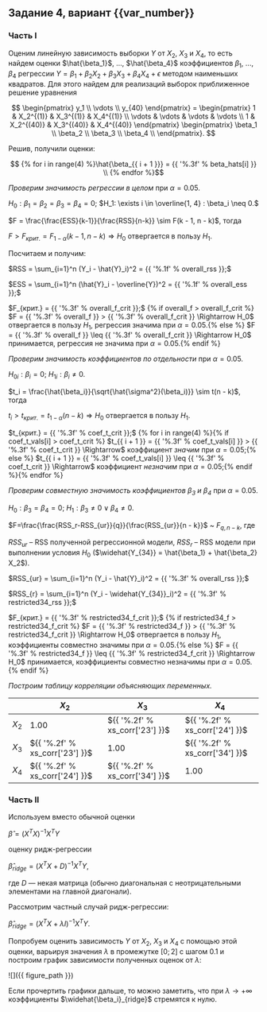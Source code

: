 ## Задание 4, вариант {{var_number}}

### Часть I

Оценим линейную зависимость выборки $Y$ от $X_2$, $X_3$ и $X_4$, то есть найдем оценки $\hat{\beta_1}$, ..., $\hat{\beta_4}$ коэффициентов $\beta_1$, ..., $\beta_4$ регрессии $Y = \beta_1 + \beta_2 X_2 + \beta_3 X_3 + \beta_4 X_4 + \epsilon$ методом наименьших квадратов. Для этого найдем для реализаций выборок приближенное решение уравнения

$$
 \begin{pmatrix}
	y_1 \\
	\vdots \\
	y_{40}
\end{pmatrix} = \begin{pmatrix}
	1 & X_2^{(1)} & X_3^{(1)} & X_4^{(1)} \\
	\vdots & \vdots & \vdots & \vdots \\
	1 & X_2^{(40)} & X_3^{(40)} & X_4^{(40)} 
\end{pmatrix} \begin{pmatrix}
	\beta_1 \\
	\beta_2 \\
	\beta_3 \\
	\beta_4 \\
\end{pmatrix}.
$$
  
Решив, получили оценки:

$$
{% for i in range(4) %}\hat{\beta_{{ i + 1 }}} = {{ '%.3f' % beta_hats[i] }} \\
{% endfor %}$$

*Проверим значимость регрессии в целом* при $\alpha = 0.05$.

$H_0: \beta_1 = \beta_2 = \beta_3 = \beta_4 = 0;$
$H_1: \exists i \in \overline{1, 4} : \beta_i \neq 0.$

$F = \frac{\frac{ESS}{k-1}}{\frac{RSS}{n-k}} \sim F(k - 1, n - k)$, тогда

$F > F_{крит.} = F_{1-\alpha} (k - 1, n - k) \Rightarrow H_0$ отвергается в пользу $H_1$.

Посчитаем и получим:

$RSS = \sum_{i=1}^n (Y_i - \hat{Y}_i)^2 = {{ '%.1f' % overall_rss }};$

$ESS = \sum_{i=1}^n (\hat{Y}_i - \overline{Y})^2 = {{ '%.1f' % overall_ess }};$

$F_{крит.} = {{ '%.3f' % overall_f_crit }};$
{% if overall_f > overall_f_crit %}
$F = {{ '%.3f' % overall_f }} > {{ '%.3f' % overall_f_crit }} \Rightarrow H_0$ отвергается в пользу $H_1$, регрессия значима при $\alpha = 0.05$.{% else %}
$F = {{ '%.3f' % overall_f }} \leq {{ '%.3f' % overall_f_crit }} \Rightarrow H_0$ принимается, регрессия не значима при $\alpha = 0.05$.{% endif %}

*Проверим значимость коэффициентов по отдельности* при $\alpha = 0.05$.
 
$H_{0i}: \beta_i = 0;$
$H_{1i}: \beta_i \neq 0.$

$t_i = \frac{\hat{\beta_i}}{\sqrt{\hat{\sigma^2}(\beta_i)}} \sim t(n - k)$, тогда

$t_i > t_{крит.} = t_{1-\alpha} (n - k) \Rightarrow H_0$ отвергается в пользу $H_1$.

$t_{крит.} = {{ '%.3f' % coef_t_crit }};$
{% for i in range(4) %}{% if coef_t_vals[i] > coef_t_crit %}
$t_{{ i + 1 }} = {{ '%.3f' % coef_t_vals[i] }} > {{ '%.3f' % coef_t_crit }} \Rightarrow$ коэффициент *значим* при $\alpha = 0.05$;{% else %}
$t_{{ i + 1 }} = {{ '%.3f' % coef_t_vals[i] }} \leq {{ '%.3f' % coef_t_crit }} \Rightarrow$ коэффициент *незначим* при $\alpha = 0.05$;{% endif %}{% endfor %}

*Проверим совместную значимость коэффициентов $\beta_3$ и $\beta_4$* при $\alpha = 0.05$.
 
$H_{0}: \beta_3 = \beta_4 = 0;$
$H_{1}: \beta_3 \neq 0 \vee \beta_4 \neq 0.$

$F=\frac{\frac{RSS_r-RSS_{ur}}{q}}{\frac{RSS_{ur}}{n - k}}$ ~ $F_{q, n - k}$, где

$RSS_{ur}$ – RSS полученной регрессионной модели, $RSS_{r}$ – RSS модели при выполнении условия $H_0$ ($\widehat{Y_{34}} = \hat{\beta_1} + \hat{\beta_2} X_2$).

$RSS_{ur} = \sum_{i=1}^n (Y_i - \hat{Y}_i)^2 = {{ '%.3f' % overall_rss }};$

$RSS_{r} = \sum_{i=1}^n (Y_i - \widehat{Y_{34}}_i)^2 = {{ '%.3f' % restricted34_rss }};$

$F_{крит.} = {{ '%.3f' % restricted34_f_crit }};$
{% if restricted34_f > restricted34_f_crit %}
$F = {{ '%.3f' % restricted34_f }} > {{ '%.3f' % restricted34_f_crit }} \Rightarrow H_0$ отвергается в пользу $H_1$, коэффициенты совместно значимы при $\alpha = 0.05$.{% else %}
$F = {{ '%.3f' % restricted34_f }} \leq {{ '%.3f' % restricted34_f_crit }} \Rightarrow H_0$ принимается, коэффициенты совместно незначимы при $\alpha = 0.05$.{% endif %}

*Построим таблицу корреляции объясняющих переменных.*
  
|&nbsp; | $X_2$ | $X_3$ | $X_4$ |
|-------|-------|-------|-------|
| $X_2$ | $1.00$ | ${{ '%.2f' % xs_corr['23'] }}$ | ${{ '%.2f' % xs_corr['24'] }}$ |
| $X_3$ | ${{ '%.2f' % xs_corr['23'] }}$ | $1.00$ | ${{ '%.2f' % xs_corr['34'] }}$ |
| $X_4$ | ${{ '%.2f' % xs_corr['24'] }}$ | ${{ '%.2f' % xs_corr['34'] }}$ | $1.00$ |

### Часть II

Используем вместо обычной оценки

$\hat{\beta} = (X^T X)^{-1} X^T Y$

оценку ридж-регрессии

$\hat{\beta}_{ridge} = (X^T X + D)^{-1} X^T Y$,

где $D$ — некая матрица (обычно диагональная с неотрицательными элементами на главной диагонали).

Рассмотрим частный случай ридж-регрессии:  

$\hat{\beta}_{ridge} = (X^T X + \lambda I)^{-1} X^T Y$.

Попробуем оценить зависимость $Y$ от $X_2$, $X_3$ и $X_4$ с помощью этой оценки, варьируя значения $\lambda$ в промежутке $[0;2]$ с шагом $0.1$ и построим график зависимости полученных оценок от $\lambda$:

![]({{ figure_path }})

Если прочертить графики дальше, то можно заметить, что при $\lambda \rightarrow +\infty$ коэффициенты $\widehat{\beta_i}_{ridge}$ стремятся к нулю.

